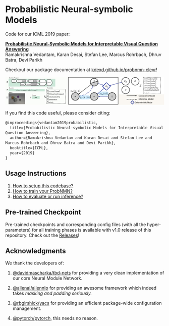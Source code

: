 Probabilistic Neural-symbolic Models
====================================

Code for our ICML 2019 paper:

**[Probabilistic Neural-Symbolic Models for Interpretable Visual Question Answering][1]**  
Ramakrishna Vedantam, Karan Desai, Stefan Lee, Marcus Rohrbach, Dhruv Batra, Devi Parikh

Checkout our package documentation at
[kdexd.github.io/probnmn-clevr](https://kdexd.github.io/probnmn-clevr)!

![probnmn-model](docs/_static/probnmn_model.jpg)

If you find this code useful, please consider citing:

```text
@inproceedings{vedantam2019probabilistic,
  title={Probabilistic Neural-symbolic Models for Interpretable Visual Question Answering},
  author={Ramakrishna Vedantam and Karan Desai and Stefan Lee and Marcus Rohrbach and Dhruv Batra and Devi Parikh},
  booktitle={ICML},
  year={2019}
}
```

Usage Instructions
------------------

1. [How to setup this codebase?][2]
2. [How to train your ProbNMN?][3]
3. [How to evaluate or run inference?][4]


Pre-trained Checkpoint
----------------------

Pre-trained checkpoints and corresponding config files (with all the
hyper-parameters) for all training phases is available with v1.0 release of
this repository. Check out the [Releases](https://github.com/kdexd/probnmn-clevr/releases)!


Acknowledgments
---------------

We thank the developers of:

1. [@davidmascharka/tbd-nets](https://www.github.com/davidmascharka/tbd-nets)
   for providing a very clean implementation of our core Neural Module Network.

2. [@allenai/allennlp](https://www.github.com/allenai/allennlp) for providing
   an awesome framework which indeed takes _masking and padding seriously._ 

3. [@rbgirshick/yacs](https://www.github.com/rbgirshick/yacs) for providing an
   efficient package-wide configuration management.

4. [@pytorch/pytorch](https://www.github.com/pytorch/pytorch), this needs no
   reason.


[1]: https://arxiv.org/abs/1902.07864
[2]: https://kdexd.github.io/probnmn-clevr/probnmn/usage/setup_dependencies.html
[3]: https://kdexd.github.io/probnmn-clevr/probnmn/usage/training.html
[4]: https://kdexd.github.io/probnmn-clevr/probnmn/usage/evaluation_inference.html
